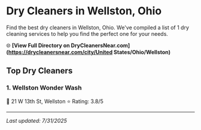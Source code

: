 # Dry Cleaners in Wellston, Ohio

Find the best dry cleaners in Wellston, Ohio. We've compiled a list of 1 dry cleaning services to help you find the perfect one for your needs.

🌐 **[View Full Directory on DryCleanersNear.com](https://drycleanersnear.com/city/United States/Ohio/Wellston)**

## Top Dry Cleaners

### 1. Wellston Wonder Wash
📍 21 W 13th St, Wellston
⭐ Rating: 3.8/5


---

*Last updated: 7/31/2025*

